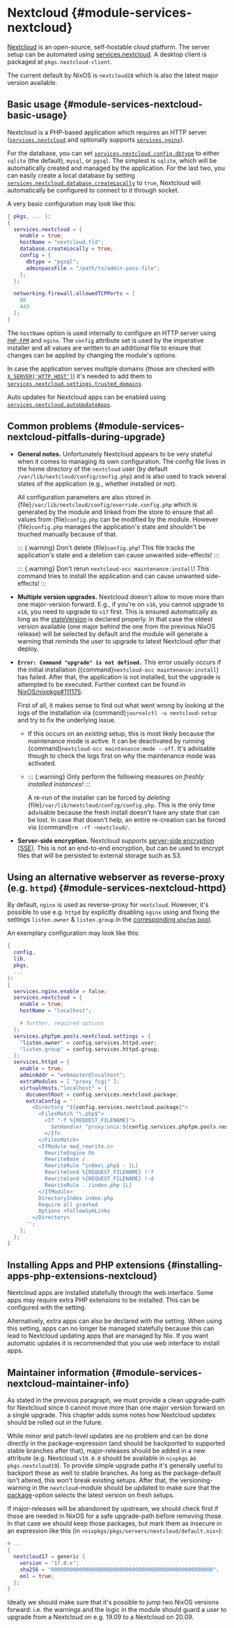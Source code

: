 # Nextcloud {#module-services-nextcloud}

[Nextcloud](https://nextcloud.com/) is an open-source,
self-hostable cloud platform. The server setup can be automated using
[services.nextcloud](#opt-services.nextcloud.enable). A
desktop client is packaged at `pkgs.nextcloud-client`.

The current default by NixOS is `nextcloud28` which is also the latest
major version available.

## Basic usage {#module-services-nextcloud-basic-usage}

Nextcloud is a PHP-based application which requires an HTTP server
([`services.nextcloud`](#opt-services.nextcloud.enable)
and optionally supports
[`services.nginx`](#opt-services.nginx.enable)).

For the database, you can set
[`services.nextcloud.config.dbtype`](#opt-services.nextcloud.config.dbtype) to
either `sqlite` (the default), `mysql`, or `pgsql`. The simplest is `sqlite`,
which will be automatically created and managed by the application. For the
last two, you can easily create a local database by setting
[`services.nextcloud.database.createLocally`](#opt-services.nextcloud.database.createLocally)
to `true`, Nextcloud will automatically be configured to connect to it through
socket.

A very basic configuration may look like this:
```nix
{ pkgs, ... }:
{
  services.nextcloud = {
    enable = true;
    hostName = "nextcloud.tld";
    database.createLocally = true;
    config = {
      dbtype = "pgsql";
      adminpassFile = "/path/to/admin-pass-file";
    };
  };

  networking.firewall.allowedTCPPorts = [
    80
    443
  ];
}
```

The `hostName` option is used internally to configure an HTTP
server using [`PHP-FPM`](https://php-fpm.org/)
and `nginx`. The `config` attribute set is
used by the imperative installer and all values are written to an additional file
to ensure that changes can be applied by changing the module's options.

In case the application serves multiple domains (those are checked with
[`$_SERVER['HTTP_HOST']`](https://www.php.net/manual/en/reserved.variables.server.php))
it's needed to add them to
[`services.nextcloud.settings.trusted_domains`](#opt-services.nextcloud.settings.trusted_domains).

Auto updates for Nextcloud apps can be enabled using
[`services.nextcloud.autoUpdateApps`](#opt-services.nextcloud.autoUpdateApps.enable).

## Common problems {#module-services-nextcloud-pitfalls-during-upgrade}

  - **General notes.**
    Unfortunately Nextcloud appears to be very stateful when it comes to
    managing its own configuration. The config file lives in the home directory
    of the `nextcloud` user (by default
    `/var/lib/nextcloud/config/config.php`) and is also used to
    track several states of the application (e.g., whether installed or not).

     All configuration parameters are also stored in
    {file}`/var/lib/nextcloud/config/override.config.php` which is generated by
    the module and linked from the store to ensure that all values from
    {file}`config.php` can be modified by the module.
    However {file}`config.php` manages the application's state and shouldn't be
    touched manually because of that.

    ::: {.warning}
    Don't delete {file}`config.php`! This file
    tracks the application's state and a deletion can cause unwanted
    side-effects!
    :::

    ::: {.warning}
    Don't rerun `nextcloud-occ maintenance:install`!
    This command tries to install the application
    and can cause unwanted side-effects!
    :::
  - **Multiple version upgrades.**
    Nextcloud doesn't allow to move more than one major-version forward. E.g., if you're on
    `v16`, you cannot upgrade to `v18`, you need to upgrade to
    `v17` first. This is ensured automatically as long as the
    [stateVersion](#opt-system.stateVersion) is declared properly. In that case
    the oldest version available (one major behind the one from the previous NixOS
    release) will be selected by default and the module will generate a warning that reminds
    the user to upgrade to latest Nextcloud *after* that deploy.
  - **`Error: Command "upgrade" is not defined.`**
    This error usually occurs if the initial installation
    ({command}`nextcloud-occ maintenance:install`) has failed. After that, the application
    is not installed, but the upgrade is attempted to be executed. Further context can
    be found in [NixOS/nixpkgs#111175](https://github.com/NixOS/nixpkgs/issues/111175).

    First of all, it makes sense to find out what went wrong by looking at the logs
    of the installation via {command}`journalctl -u nextcloud-setup` and try to fix
    the underlying issue.

    - If this occurs on an *existing* setup, this is most likely because
      the maintenance mode is active. It can be deactivated by running
      {command}`nextcloud-occ maintenance:mode --off`. It's advisable though to
      check the logs first on why the maintenance mode was activated.
    - ::: {.warning}
      Only perform the following measures on
      *freshly installed instances!*
      :::

      A re-run of the installer can be forced by *deleting*
      {file}`/var/lib/nextcloud/config/config.php`. This is the only time
      advisable because the fresh install doesn't have any state that can be lost.
      In case that doesn't help, an entire re-creation can be forced via
      {command}`rm -rf ~nextcloud/`.

  - **Server-side encryption.**
    Nextcloud supports [server-side encryption (SSE)](https://docs.nextcloud.com/server/latest/admin_manual/configuration_files/encryption_configuration.html).
    This is not an end-to-end encryption, but can be used to encrypt files that will be persisted
    to external storage such as S3.

## Using an alternative webserver as reverse-proxy (e.g. `httpd`) {#module-services-nextcloud-httpd}

By default, `nginx` is used as reverse-proxy for `nextcloud`.
However, it's possible to use e.g. `httpd` by explicitly disabling
`nginx` using [](#opt-services.nginx.enable) and fixing the
settings `listen.owner` &amp; `listen.group` in the
[corresponding `phpfpm` pool](#opt-services.phpfpm.pools).

An exemplary configuration may look like this:
```nix
{
  config,
  lib,
  pkgs,
  ...
}:
{
  services.nginx.enable = false;
  services.nextcloud = {
    enable = true;
    hostName = "localhost";

    # further, required options
  };
  services.phpfpm.pools.nextcloud.settings = {
    "listen.owner" = config.services.httpd.user;
    "listen.group" = config.services.httpd.group;
  };
  services.httpd = {
    enable = true;
    adminAddr = "webmaster@localhost";
    extraModules = [ "proxy_fcgi" ];
    virtualHosts."localhost" = {
      documentRoot = config.services.nextcloud.package;
      extraConfig = ''
        <Directory "${config.services.nextcloud.package}">
          <FilesMatch "\.php$">
            <If "-f %{REQUEST_FILENAME}">
              SetHandler "proxy:unix:${config.services.phpfpm.pools.nextcloud.socket}|fcgi://localhost/"
            </If>
          </FilesMatch>
          <IfModule mod_rewrite.c>
            RewriteEngine On
            RewriteBase /
            RewriteRule ^index\.php$ - [L]
            RewriteCond %{REQUEST_FILENAME} !-f
            RewriteCond %{REQUEST_FILENAME} !-d
            RewriteRule . /index.php [L]
          </IfModule>
          DirectoryIndex index.php
          Require all granted
          Options +FollowSymLinks
        </Directory>
      '';
    };
  };
}
```

## Installing Apps and PHP extensions {#installing-apps-php-extensions-nextcloud}

Nextcloud apps are installed statefully through the web interface.
Some apps may require extra PHP extensions to be installed.
This can be configured with the [](#opt-services.nextcloud.phpExtraExtensions) setting.

Alternatively, extra apps can also be declared with the [](#opt-services.nextcloud.extraApps) setting.
When using this setting, apps can no longer be managed statefully because this can lead to Nextcloud updating apps
that are managed by Nix. If you want automatic updates it is recommended that you use web interface to install apps.

## Maintainer information {#module-services-nextcloud-maintainer-info}

As stated in the previous paragraph, we must provide a clean upgrade-path for Nextcloud
since it cannot move more than one major version forward on a single upgrade. This chapter
adds some notes how Nextcloud updates should be rolled out in the future.

While minor and patch-level updates are no problem and can be done directly in the
package-expression (and should be backported to supported stable branches after that),
major-releases should be added in a new attribute (e.g. Nextcloud `v19.0.0`
should be available in `nixpkgs` as `pkgs.nextcloud19`).
To provide simple upgrade paths it's generally useful to backport those as well to stable
branches. As long as the package-default isn't altered, this won't break existing setups.
After that, the versioning-warning in the `nextcloud`-module should be
updated to make sure that the
[package](#opt-services.nextcloud.package)-option selects the latest version
on fresh setups.

If major-releases will be abandoned by upstream, we should check first if those are needed
in NixOS for a safe upgrade-path before removing those. In that case we should keep those
packages, but mark them as insecure in an expression like this (in
`<nixpkgs/pkgs/servers/nextcloud/default.nix>`):
```nix
# ...
{
  nextcloud17 = generic {
    version = "17.0.x";
    sha256 = "0000000000000000000000000000000000000000000000000000";
    eol = true;
  };
}
```

Ideally we should make sure that it's possible to jump two NixOS versions forward:
i.e. the warnings and the logic in the module should guard a user to upgrade from a
Nextcloud on e.g. 19.09 to a Nextcloud on 20.09.
